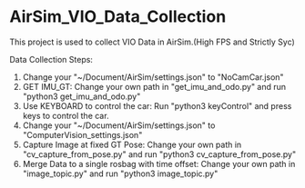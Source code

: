 # AirSim_VIO_Data_Collection
This project is used to collect VIO Data in AirSim.(High FPS and Strictly Syc)

Data Collection Steps:
1. Change your "~/Document/AirSim/settings.json" to "NoCamCar.json"
2. GET IMU_GT: Change your own path in "get_imu_and_odo.py" and run "python3 get_imu_and_odo.py"
3. Use KEYBOARD to control the car: Run "python3 keyControl" and press keys to control the car.
4. Change your "~/Document/AirSim/settings.json" to "ComputerVision_settings.json"
5. Capture Image at fixed GT Pose: Change your own path in "cv_capture_from_pose.py" and run "python3 cv_capture_from_pose.py"
6. Merge Data to a single rosbag with time offset: Change your own path in "image_topic.py" and run "python3 image_topic.py"

